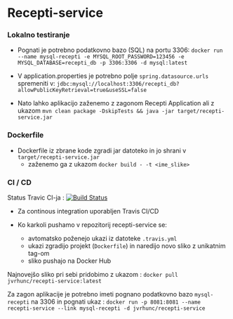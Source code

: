 ﻿# Recepti-service
 
 ### Lokalno testiranje
 
- Pognati je potrebno podatkovno bazo (SQL) na portu 3306:
``` docker run --name mysql-recepti -e MYSQL_ROOT_PASSWORD=123456 -e MYSQL_DATABASE=recepti_db -p 3306:3306 -d mysql:latest ```

- V application.properties je potrebno polje ```spring.datasource.urls``` spremeniti v: ```jdbc:mysql://localhost:3306/recepti_db?allowPublicKeyRetrieval=true&useSSL=false```

- Nato lahko aplikacijo zaženemo z zagonom Recepti Application ali z ukazom ```mvn clean package -DskipTests && java -jar target/recepti-service.jar ```

### Dockerfile

- Dockerfile iz zbrane kode zgradi jar datoteko in jo shrani v ```target/recepti-service.jar```
    - zaženemo ga z ukazom ```docker build - -t <ime_slike>```

### CI / CD

Status Travic CI-ja : [![Build Status](https://travis-ci.com/jvrhunc/recepti-service.svg)](https://travis-ci.com/jvrhunc/recepti-service)

- Za continous integration uporabljen Travis CI/CD

- Ko karkoli pushamo v repozitorij recepti-service se:
    - avtomatsko poženejo ukazi iz datoteke ```.travis.yml```
    - ukazi zgradijo projekt (```Dockerfile```) in naredijo novo sliko z unikatnim tag-om
    - sliko pushajo na Docker Hub
    
Najnovejšo sliko pri sebi pridobimo z ukazom : ```docker pull jvrhunc/recepti-service:latest```

Za zagon aplikacije je potrebno imeti pognano podatkovno bazo ```mysql-recepti``` na 3306 in pognati ukaz : ```docker run -p 8081:8081 --name recepti-service --link mysql-recepti -d jvrhunc/recepti-service```
